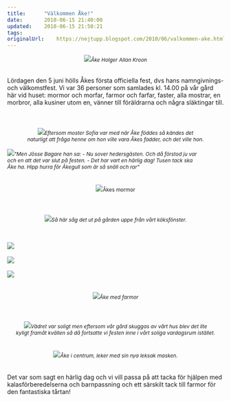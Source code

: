 ```yaml
---
title:		"Välkommen Åke!"
date:		2010-06-15 21:40:00
updated:	2010-06-15 21:50:21
tags: 	
originalUrl:	https://nejtupp.blogspot.com/2010/06/valkommen-ake.html
---
```


<div style="text-align: center;"><img src="../../../../img/Jenny+Kroons+foton-DSC_0086.jpg"><span style="font-size:85%;"><span style="font-style: italic;">Åke Holger Allan Kroon<br><br></span></span></div><br>Lördagen den 5 juni hölls Åkes första officiella fest, dvs hans  namngivnings- och välkomstfest. Vi var 36 personer som samlades kl.  14.00 på vår gård här vid huset: mormor och morfar, farmor och farfar,  faster, alla mostrar, en morbror, alla kusiner utom en, vänner till  föräldrarna och några släktingar till.<br><br><br><br><div style="text-align: center;"><img src="../../../../img/Jenny+Kroons+foton-DSC_0098.jpg"><span style="font-size:85%;"><span style="font-style: italic;">Eftersom moster Sofia var med när Åke föddes så kändes det<br>naturligt att fråga henne om hon ville vara Åkes fadder, och det ville hon.<br><br></span> </span></div><img src="../../../../img/Jenny+Kroons+foton-DSC_0102.jpg"><span style="font-size:85%;"><span style="font-style: italic;">"Men Jösse Bagare han sa: - Nu sover hedersgästen. Och då förstod ju var<br>och en att det var slut på festen. - Det har vart en härlig dag! Tusen tack ska<br>Åke ha. Hipp hurra för Åkegull som är så snäll och rar"</span> </span></div><br><br><br><div style="text-align: center;"><img src="../../../../img/Jenny+Kroons+foton-DSC_0080.jpg"><span style="font-size:85%;">Åkes mormor</span><br><br></div><br><br><div style="text-align: center;"><img src="../../../../img/%C3%85kes+namngivning-_MG_0501.jpg"><span style="font-size:85%;"><span style="font-style: italic;">Så här såg det ut på gården uppe från vårt köksfönster.<br><br><br><br></span></span></div><img src="../../../../img/Jenny+Kroons+foton-DSC_0118.jpg"><br><br><img src="../../../../img/%C3%85kes+namngivning-_MG_0519.jpg"><br><br><img src="../../../../img/%C3%85kes+namngivning-_MG_0521.jpg"><br><br><br><div style="text-align: center;"><img src="../../../../img/Jenny+Kroons+foton-DSC_0116.jpg"><span style="font-size:85%;"><span style="font-style: italic;">Åke med farmor<br><br></span> </span></div><br><br><div style="text-align: center;"><img src="../../../../img/%C3%85kes+namngivning-_MG_0526.jpg"><span style="font-size:85%;"><span style="font-style: italic;">Vädret var soligt men eftersom  vår gård skuggas av vårt hus blev det lite<br>kyligt framåt kvällen så då  fortsatte vi festen inne i vårt soliga vardagsrum istället.</span> </span></div><br><br><div style="text-align: center;"><img src="../../../../img/%C3%85kes+namngivning-_MG_0540.jpg"><span style="font-size:85%;"><span style="font-style: italic;">Åke i centrum, leker med sin nya leksak masken.</span></span><br><br><br><div style="text-align: left;">Det var som sagt en härlig dag och vi vill passa på att tacka för hjälpen med kalasförberedelserna och barnpassning och ett särskilt tack till farmor för den fantastiska tårtan!<br></div><div style="text-align: left;"><span style="font-size:85%;"><span style="font-style: italic;"></span></span></div></div>
<!-- no comments on this post -->